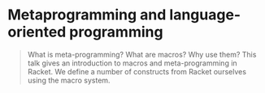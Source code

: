 # Metaprogramming and language-oriented programming
> What is meta-programming? What are macros? Why use them? This talk gives an introduction to macros
and meta-programming in Racket. We define a number of constructs from Racket ourselves using the
macro system.
